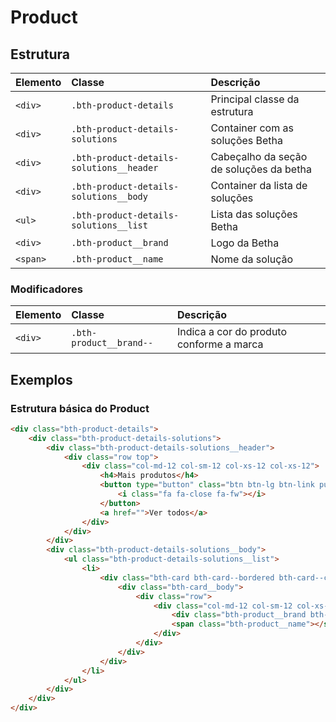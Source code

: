 # Product

## Estrutura

| Elemento                 | Classe                                          | Descrição                                                                                       |
| :----------------------- | :--------------                                 | :---------------------------------------------------------------------------------------------- |
| `<div>`                  | `.bth-product-details`                          | Principal classe da estrutura                                                                   |
| `<div>`                  | `.bth-product-details-solutions`                | Container com as soluções Betha                                                                 |
| `<div>`                  | `.bth-product-details-solutions__header`        | Cabeçalho da seção de soluções da betha                                                         |
| `<div>`                  | `.bth-product-details-solutions__body`          |  Container da lista de soluções                                                                 |
| `<ul>`                   | `.bth-product-details-solutions__list`          | Lista das soluções Betha                                                                        |
| `<div>`                  | `.bth-product__brand`                           | Logo da Betha                                                                                   |
| `<span>`                 | `.bth-product__name`                            | Nome da solução                                                                                 |

### Modificadores

| Elemento | Classe                     | Descrição                                                |
| :------- | :---------------------     | :------------------------------------------------------- |
| `<div>`  | `.bth-product__brand--`    | Indica a cor do produto conforme a marca                 |


## Exemplos

### Estrutura básica do Product

```html
<div class="bth-product-details">                    
    <div class="bth-product-details-solutions">
        <div class="bth-product-details-solutions__header">   
            <div class="row top">
                <div class="col-md-12 col-sm-12 col-xs-12 col-xs-12">
                    <h4>Mais produtos</h4>                    
                    <button type="button" class="btn btn-lg btn-link pull-right visible-sm visible-xs tx__gray">
                        <i class="fa fa-close fa-fw"></i>
                    </button>
                    <a href="">Ver todos</a>
                </div>
            </div>
        </div>
        <div class="bth-product-details-solutions__body">
            <ul class="bth-product-details-solutions__list">
                <li>
                    <div class="bth-card bth-card--bordered bth-card--clickable">
                        <div class="bth-card__body">
                            <div class="row">
                                <div class="col-md-12 col-sm-12 col-xs-12 col-lg-12 text-center">
                                    <div class="bth-product__brand bth-product__brand--lime"></div>
                                    <span class="bth-product__name"></span>
                                </div>
                            </div>
                        </div>
                    </div>
                </li>
            </ul>
        </div>                    
    </div>
</div>
```
